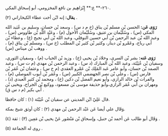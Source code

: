 ٢٦٠-** ع:** إِبْرَاهِيم بن نافع المخزومي، أبو إسحاق المكي.

**يقال:** إنه ابْن أخت عطاء الكيخاراني (٢) .

**رَوَى عَن:** الحسن بْن مسلم بْن يناق (خ م د س) ، وسعد بْن حسان، وسليم بن عُبَيد الله المكي (س) ، وسُلَيْمان بن عتيق، وسُلَيْمان الأحول (م) ، وعَبْد اللَّهِ بْن طاووس (س) ، وعبد الله بْن عبد الرحمن بْن أَبي حسين النوفلي، وعبد الله بْن أَبي نجيح (ع) ، وعطاء بْن أَبي رباح، وعَمْرو بْن دينار، وكثير بْن كثير بْن المطلب (خ س) ، ومسلم بْن يناق (م) ، ووهب بْن ميناس (س) .

**رَوَى عَنه:** بشر بْن السري، وخلاد بْن يحيى (خ) ، وزيد بْن الحباب (م) ، وسفيان الثوري، وسفيان بْن عُيَيْنَة، وعبد الله بْن المبارك (د س) ، وعبد الرحمن بْن مهدي (م ت س) ، وعبد الصمد بْن حسان، وأبو عامر عَبد المَلِك بْن عَمْرو العقدي (م خ س) ، وعثمان بْن عُمَر بْن فارس (س) ، وعلي بْن نصر الجهضمي الكبير (س) ، وعُمَر بْن أيوب الموصلي (م) ، والفرات بْن خالد الرازي، وأبو نعيم الفضل بْن دكين (خ) ، ومحمد بْن كثير العبدي (د) ، ومهران بن أَبي عُمَر الرازي،وأبو حذيفة موسى بْن مسعود، ووكيع بْن الجراح، ويحيى بْن أَبي بكير (م د س ق) .

قال عَلِيّ ابْن المديني عن سفيان بْن عُيَيْنَة (١) : كان حافظا.

وَقَال علي أيضا عَن عَبْد الرحمن بْن مهدي (٢) : كان أوثق شيخ بمكة.

وَقَال أبو طالب عَن أحمد بْن حنبل، وإسحاق بْن مَنْصُور عَنْ يحيى بْن مَعِين (٣) : ثقة (٤) .

روى له الجماعة (٥) .